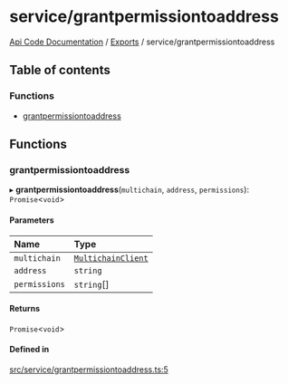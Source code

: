 # service/grantpermissiontoaddress
[Api Code Documentation](../README.md) / [Exports](../modules.md) / service/grantpermissiontoaddress

## Table of contents

### Functions

- [grantpermissiontoaddress](service_grantpermissiontoaddress.md#grantpermissiontoaddress)

## Functions

### grantpermissiontoaddress

▸ **grantpermissiontoaddress**(`multichain`, `address`, `permissions`): `Promise`\<`void`\>

#### Parameters

| Name | Type |
| :------ | :------ |
| `multichain` | [`MultichainClient`](../interfaces/service_Client_h.MultichainClient.md) |
| `address` | `string` |
| `permissions` | `string`[] |

#### Returns

`Promise`\<`void`\>

#### Defined in

[src/service/grantpermissiontoaddress.ts:5](https://github.com/openkfw/TruBudget/blob/c993c60c/api/src/service/grantpermissiontoaddress.ts#L5)
